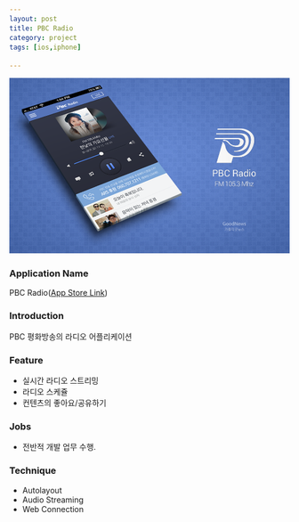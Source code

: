```yaml
---
layout: post
title: PBC Radio
category: project
tags: [ios,iphone]

---
```

![PBC Radio](/images/project/pbc_radio_01.png)

### Application Name

PBC Radio([App Store Link](https://itunes.apple.com/app/pbc-radio/id331852623?mt=8))


### Introduction

PBC 평화방송의 라디오 어플리케이션


### Feature

* 실시간 라디오 스트리밍
* 라디오 스케쥴
* 컨텐츠의 좋아요/공유하기



### Jobs

* 전반적 개발 업무 수행.


### Technique

* Autolayout
* Audio Streaming
* Web Connection
